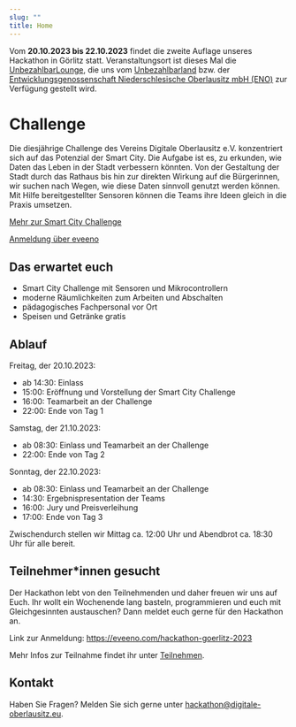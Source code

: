 ```yaml
---
slug: ""
title: Home
---
```


Vom **20.10.2023 bis 22.10.2023** findet die zweite Auflage unseres Hackathon in Görlitz statt. Veranstaltungsort ist
dieses Mal die [UnbezahlbarLounge](https://unbezahlbar.land/lounge), die uns vom
[Unbezahlbarland](https://unbezahlbar.land/) bzw. der
[Entwicklungsgenossenschaft Niederschlesische Oberlausitz mbH (ENO)](https://wirtschaft-goerlitz.de/) zur Verfügung
gestellt wird.

# Challenge
Die diesjährige Challenge des Vereins Digitale Oberlausitz e.V. konzentriert sich auf das Potenzial der Smart City. Die Aufgabe ist es, zu erkunden, wie Daten das Leben in der Stadt verbessern könnten. Von der Gestaltung der Stadt durch das Rathaus bis hin zur direkten Wirkung auf die Bürgerinnen, wir suchen nach Wegen, wie diese Daten sinnvoll genutzt werden können. Mit Hilfe bereitgestellter Sensoren können die Teams ihre Ideen gleich in die Praxis umsetzen.

[Mehr zur Smart City Challenge](/challenges)

[Anmeldung über eveeno](https://eveeno.com/hackathon-goerlitz-2023)

## Das erwartet euch

-   Smart City Challenge mit Sensoren und Mikrocontrollern
-   moderne Räumlichkeiten zum Arbeiten und Abschalten
-   pädagogisches Fachpersonal vor Ort
-   Speisen und Getränke gratis

## Ablauf

Freitag, der 20.10.2023:
- ab 14:30: Einlass
- 15:00: Eröffnung und Vorstellung der Smart City Challenge
- 16:00: Teamarbeit an der Challenge
- 22:00: Ende von Tag 1

Samstag, der 21.10.2023:
- ab 08:30: Einlass und Teamarbeit an der Challenge
- 22:00: Ende von Tag 2

Sonntag, der 22.10.2023:
- ab 08:30: Einlass und Teamarbeit an der Challenge
- 14:30: Ergebnispresentation der Teams
- 16:00: Jury und Preisverleihung
- 17:00: Ende von Tag 3

Zwischendurch stellen wir Mittag ca. 12:00 Uhr und Abendbrot ca. 18:30 Uhr für alle bereit.


## Teilnehmer\*innen gesucht

Der Hackathon lebt von den Teilnehmenden und daher freuen wir uns auf Euch. Ihr wollt ein Wochenende lang basteln,
programmieren und euch mit Gleichgesinnten austauschen? Dann meldet euch gerne für den Hackathon an.

Link zur Anmeldung: https://eveeno.com/hackathon-goerlitz-2023

Mehr Infos zur Teilnahme findet ihr unter [Teilnehmen](/participate).

## Kontakt

Haben Sie Fragen? Melden Sie sich gerne unter
[hackathon@digitale-oberlausitz.eu](mailto:hackathon@digitale-oberlausitz.eu).
